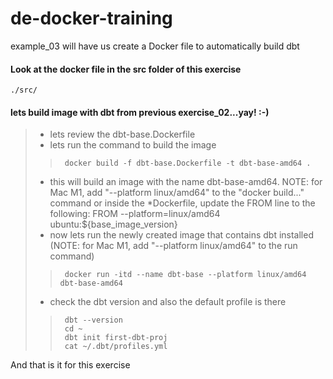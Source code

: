 # de-docker-training
example_03 will have us create a Docker file to automatically build dbt

#### Look at the docker file in the src folder of this exercise
```
./src/

```
#### lets build image with dbt from previous exercise_02...yay! :-)
> * lets review the dbt-base.Dockerfile
> * lets run the command to build the image
>>      docker build -f dbt-base.Dockerfile -t dbt-base-amd64 .
> * this will build an image with the name dbt-base-amd64.  NOTE: for Mac M1, add "--platform linux/amd64" to the "docker build..." command or inside the *Dockerfile, update the FROM line to the following:
>       FROM --platform=linux/amd64 ubuntu:${base_image_version}
> * now lets run the newly created image that contains dbt installed (NOTE: for Mac M1, add "--platform linux/amd64" to the run command)
>>      docker run -itd --name dbt-base --platform linux/amd64 dbt-base-amd64
> * check the dbt version and also the default profile is there
>>      dbt --version
>>      cd ~
>>      dbt init first-dbt-proj
>>      cat ~/.dbt/profiles.yml

And that is it for this exercise
